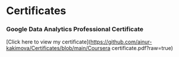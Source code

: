 # Certificates
### Google Data Analytics Professional Certificate

[Click here to view my certificate](https://github.com/ainur-kakimova/Certificates/blob/main/Coursera certificate.pdf?raw=true)
